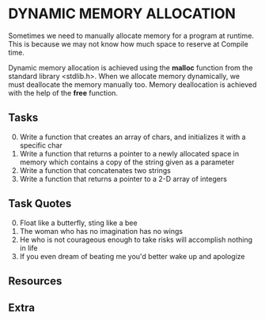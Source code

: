 # DYNAMIC MEMORY ALLOCATION
Sometimes we need to manually allocate memory for a program
at runtime. This is because we may not know how much space to
reserve at Compile time.  

Dynamic memory allocation is achieved using the **malloc** function
from the standard library <stdlib.h>. When we allocate memory dynamically,
we must deallocate the memory manually too. Memory deallocation is achieved
with the help of the **free** function.

## Tasks  
0. Write a function that creates an array of chars, and initializes it with a specific char  
1. Write a function that returns a pointer to a newly allocated space in memory which contains a copy of the string given as a parameter
2. Write a function that concatenates two strings  
3. Write a function that returns a pointer to a 2-D array of integers

## Task Quotes  
0. Float like a butterfly, sting like a bee  
1. The woman who has no imagination has no wings
2. He who is not courageous enough to take risks will accomplish nothing in life  
3. If you even dream of beating me you'd better wake up and apologize

## Resources

## Extra
